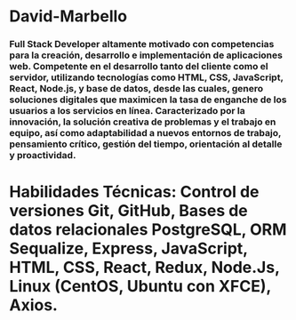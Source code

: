 # David-Marbello
### Full Stack Developer altamente motivado con competencias para la creación, desarrollo e implementación de aplicaciones web. Competente en el desarrollo tanto del cliente como el servidor, utilizando tecnologías como HTML, CSS, JavaScript, React, Node.js, y base de datos, desde las cuales, genero soluciones digitales que maximicen la tasa de enganche de los usuarios a los servicios en línea. Caracterizado por la innovación, la solución creativa de problemas y el trabajo en equipo, así como adaptabilidad a nuevos entornos de trabajo, pensamiento crítico, gestión del tiempo, orientación al detalle y proactividad. 
#
# Habilidades Técnicas: Control de versiones Git, GitHub, Bases de datos relacionales PostgreSQL, ORM Sequalize, Express, JavaScript, HTML, CSS, React, Redux, Node.Js, Linux (CentOS, Ubuntu con XFCE), Axios.


